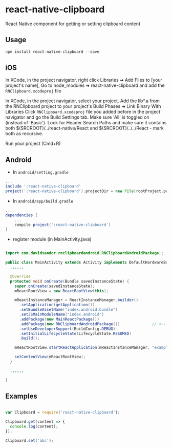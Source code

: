 # react-native-clipboard

React Native component for getting or setting clipboard content

## Usage

```javascript
npm install react-native-clipboard --save
```
## iOS
In XCode, in the project navigator, right click Libraries ➜ Add Files to [your project's name], Go to node_modules ➜ react-native-clipboard and add the `RNClipboard.xcodeproj` file

In XCode, in the project navigator, select your project. Add the lib*.a from the RNClipboard project to your project's Build Phases ➜ Link Binary With Libraries Click `RNClipboard.xcodeproj` file you added before in the project navigator and go the Build Settings tab. Make sure 'All' is toggled on (instead of 'Basic'). Look for Header Search Paths and make sure it contains  both $(SRCROOT)/../react-native/React and $(SRCROOT)/../../React - mark both as recursive.

Run your project (Cmd+R)

## Android
* In `android/setting.gradle`

```gradle
...
include ':react-native-clipboard'
project(':react-native-clipboard').projectDir = new File(rootProject.projectDir, '../node_modules/react-native-clipboard/RNClipboardAndroid/app')
```

* In `android/app/build.gradle`

```gradle
...
dependencies {
    ...
    compile project(':react-native-clipboard')
}
```

* register module (in MainActivity.java)

```java

import com.davidsandor.rnclipboardandroid.RNClipboardAndroidPackage;;  // <--- import

public class MainActivity extends Activity implements DefaultHardwareBackBtnHandler {
  ......

  @Override
  protected void onCreate(Bundle savedInstanceState) {
    super.onCreate(savedInstanceState);
    mReactRootView = new ReactRootView(this);

    mReactInstanceManager = ReactInstanceManager.builder()
      .setApplication(getApplication())
      .setBundleAssetName("index.android.bundle")
      .setJSMainModuleName("index.android")
      .addPackage(new MainReactPackage())
      .addPackage(new RNClipboardAndroidPackage())              // <------ add here
      .setUseDeveloperSupport(BuildConfig.DEBUG)
      .setInitialLifecycleState(LifecycleState.RESUMED)
      .build();

    mReactRootView.startReactApplication(mReactInstanceManager, "example", null);

    setContentView(mReactRootView);
  }

  ......

}
```

## Examples

```javascript

var Clipboard = require('react-native-clipboard');

Clipboard.get(content => {
  console.log(content);
});

Clipboard.set('abc');

```

